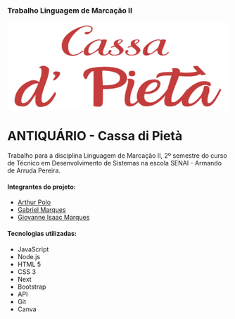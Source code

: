 <h3>Trabalho Linguagem de Marcação II</h3>

<img src="/cassadipieta/public/img/cassadPieta.svg" width="100%" height="200px"/>
  
<h1>ANTIQUÁRIO - Cassa di Pietà</h1>
<p>Trabalho para a disciplina Linguagem de Marcação II, 2º semestre do curso de Técnico em Desenvolvimento de Sistemas na escola SENAI - Armando de Arruda Pereira.</p>

<h4>Integrantes do projeto:</h4>
<ul>
  <li><a href="https://github.com/ArthurGpolo">Arthur Polo</a></li>
  <li><a href="https://github.com/njz-gabriel">Gabriel Marques</a></li>
  <li><a href="https://github.com/GiovanneIM">Giovanne Isaac Marques</a></li>
</ul>


<h4>Tecnologias utilizadas:</h4>
<ul>
  <li>JavaScript</li>
  <li>Node.js</li>
  <li>HTML 5</li>
  <li>CSS 3</li>
  <li>Next</li>
  <li>Bootstrap</li>
  <li>API</li>
  <li>Git</li>
  <li>Canva</li>
</ul>
